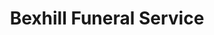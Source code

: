 ---
title: "Bexhill Funeral Service"
url: /bexhill-on-sea/bexhill-funeral-service/
shop: funeral directors
---